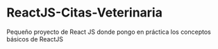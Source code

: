 # ReactJS-Citas-Veterinaria
Pequeño proyecto de React JS donde pongo en práctica los conceptos básicos de ReactJS
